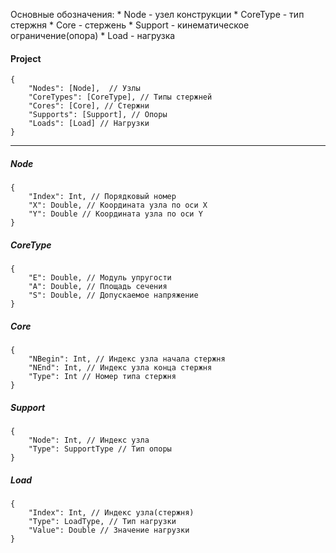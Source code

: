 Основные обозначения:
    * Node - узел конструкции
    * CoreType - тип стержня
    * Core - стержень
    * Support - кинематическое ограничение(опора)
    * Load - нагрузка

#### **Project**

```
{
    "Nodes": [Node],  // Узлы
    "CoreTypes": [CoreType], // Типы стержней
    "Cores": [Core], // Стержни
    "Supports": [Support], // Опоры
    "Loads": [Load] // Нагрузки
}
```

---

##### **Node**
```
{
    "Index": Int, // Порядковый номер
    "X": Double, // Координата узла по оси X
    "Y": Double // Координата узла по оси Y
}
```

##### **CoreType**
```
{
    "E": Double, // Модуль упругости
    "A": Double, // Площадь сечения
    "S": Double, // Допускаемое напряжение
}
```

##### **Core**
```
{
    "NBegin": Int, // Индекс узла начала стержня
    "NEnd": Int, // Индекс узла конца стержня
    "Type": Int // Номер типа стержня
}
```
##### **Support**
```
{
    "Node": Int, // Индекс узла
    "Type": SupportType // Тип опоры
}
```

##### **Load**
```
{
    "Index": Int, // Индекс узла(стержня)
    "Type": LoadType, // Тип нагрузки
    "Value": Double // Значение нагрузки
}
```
